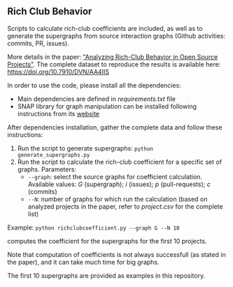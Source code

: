 ## Rich Club Behavior

Scripts to calculate rich-club coefficients are included, as well as to generate the supergraphs from source interaction graphs (Github activities: commits, PR, issues). 

More details in the paper: ["Analyzing Rich-Club Behavior in Open Source Projects"](https://dl.acm.org/citation.cfm?id=3340825).
The complete dataset to reproduce the results is available here: https://doi.org/10.7910/DVN/AA4IIS


In order to use the code, please install all the dependencies:
- Main dependencies are defined in _requirements.txt_ file
- SNAP library for graph manipulation can be installed following instructions from its [website](http://snap.stanford.edu/snappy/index.html)

After dependencies installation, gather the complete data and follow these instructions:
1. Run the script to generate supergraphs: ```python generate_supergraphs.py```
2. Run the script to calculate the rich-club coefficient for a specific set of graphs. 
	Parameters:
	- ```--graph```: select the source graphs for coefficient calculation. Available values: _G_ (supergraph); _i_ (issues); _p_ (pull-requests); _c_ (commits)
	- ```--N```: number of graphs for which run the calculation (based on analyzed projects in the paper, refer to _project.csv_ for the complete list)

Example: 
			```python richclubcoefficient.py --graph G --N 10``` 
               
computes the coefficient for the supergraphs for the first 10 projects.

Note that computation of coefficients is not always successfull (as stated in the paper), and it can take much time for big graphs.

The first 10 supergraphs are provided as examples in this repository.
